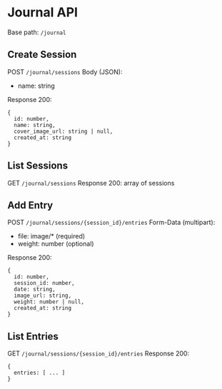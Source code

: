 # Journal API

Base path: `/journal`

## Create Session
POST `/journal/sessions`
Body (JSON):
- name: string

Response 200:
```
{
  id: number,
  name: string,
  cover_image_url: string | null,
  created_at: string
}
```

## List Sessions
GET `/journal/sessions`
Response 200: array of sessions

## Add Entry
POST `/journal/sessions/{session_id}/entries`
Form-Data (multipart):
- file: image/* (required)
- weight: number (optional)

Response 200:
```
{
  id: number,
  session_id: number,
  date: string,
  image_url: string,
  weight: number | null,
  created_at: string
}
```

## List Entries
GET `/journal/sessions/{session_id}/entries`
Response 200:
```
{
  entries: [ ... ]
}
```
